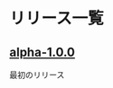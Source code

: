 # リリース一覧

## [alpha-1.0.0](https://github.com/Funny-Silkie/TreeMage/releases/tag/alpha-1.0.0)
最初のリリース
